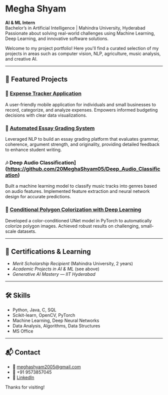 # Megha Shyam

**AI & ML Intern**  
Bachelor’s in Artificial Intelligence | Mahindra University, Hyderabad  
Passionate about solving real-world challenges using Machine Learning, Deep Learning, and innovative software solutions.

Welcome to my project portfolio! Here you'll find a curated selection of my projects in areas such as computer vision, NLP, agriculture, music analysis, and creative AI.

---

## 🚀 Featured Projects

### 💸 [Expense Tracker Application](https://github.com/20MeghaShyam05/basic_expense_tracker)
A user-friendly mobile application for individuals and small businesses to record, categorize, and analyze expenses. Empowers informed budgeting decisions with clear data visualizations.

### 📝 [Automated Essay Grading System](https://github.com/20MeghaShyam05/Essay_Grading)
Leveraged NLP to build an essay grading platform that evaluates grammar, coherence, argument strength, and originality, providing detailed feedback to enhance student writing.

### 🎶 Deep Audio Classification](https://github.com/20MeghaShyam05/Deep_Audio_Classification)
Built a machine learning model to classify music tracks into genres based on audio features. Implemented feature extraction and neural network design for accurate predictions.

### 🔷 [Conditional Polygon Colorization with Deep Learning](https://github.com/20MeghaShyam05/Polygon-Colorization-Using-Deep-Conditional-UNet-Models)
Developed a color-conditioned UNet model in PyTorch to automatically colorize polygon images. Achieved robust results on challenging, small-scale datasets.

---

## 📜 Certifications & Learning

- *Merit Scholarship Recipient* (Mahindra University, 2 years)
- *Academic Projects in AI & ML* (see above)
- *Generative AI Mastery — IIT Hyderabad*

---

## 🛠 Skills

- Python, Java, C, SQL
- Scikit-learn, OpenCV, PyTorch
- Machine Learning, Deep Neural Networks
- Data Analysis, Algorithms, Data Structures
- MS Office

---

## 📬 Contact

- 📧 meghashyam2005@gmail.com  
- 📱 +91 9573857045  
- 💼 [LinkedIn](https://www.linkedin.com/in/megha-shyam-17033628a)
  
Thanks for visiting!